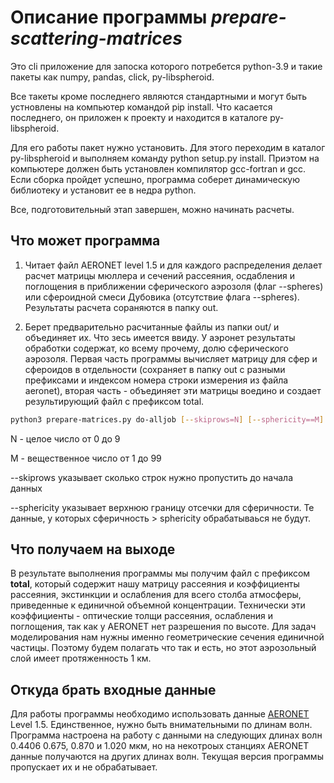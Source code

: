 # Описание программы *prepare-scattering-matrices*
Это cli приложение для запоска которого потребется python-3.9 и такие
пакеты как numpy, pandas, click, py-libspheroid.

Все такеты кроме последнего являются стандартными и могут быть
устновлены на компьютер командой  pip install. Что касается последнего,
он приложен к проекту и находится в каталоге py-libspheroid. 

Для его работы пакет нужно установить. Для этого переходим в каталог
py-libspheroid и выполняем команду python setup.py install. Приэтом на
компьютере должен быть установлен компилятор gcc-fortran и gcc.
Если сборка пройдет успешно, программа соберет динамическую библиотеку
и установит ее в недра python.

Все, подготовительный этап завершен, можно начинать расчеты.

## Что может программа
1. Читает файл AERONET level 1.5 и для каждого распределения делает расчет матрицы мюллера и сечений рассеяния, осдабления и поглощения в приближении сферического аэрозоля (флаг --spheres) или сфероидной смеси Дубовика (отсутствие флага --spheres). Результаты расчета сораняются в папку out.

2. Берет предварительно расчитанные файлы из папки out/ и объединяет их.
   Что зесь имеется ввиду. У аэронет результаты обработки содержат, ко всему прочему, долю сферического аэрозоля. Первая часть программы вычисляет матрицу для сфер и сфероидов в отдельности (сохраняет в папку out с разными префиксами и индексом номера строки измерения из файла aeronet), вторая часть - объединяет эти матрицы воедино и создает результирующий файл с префиксом total.
   
```bash
python3 prepare-matrices.py do-alljob [--skiprows=N] [--sphericity==M] AERONET_lev15.tot
```

N - целое число от 0 до 9

M - вещественное число от 1 до 99

--skiprows указывает сколько строк нужно пропустить до начала данных

--sphericity указывает верхнюю границу отсечки для сферичности. Те данные, у которых сферичность > sphericity обрабатываься не будут.

## Что получаем на выходе
В результате выполнения программы мы получим файл с префиксом __total__, который содержит нашу матрицу рассеяния и коэффициенты рассеяния, экстинкции и ослабления для всего столба атмосферы, приведенные к единичной объемной концентрации. Технически эти коэффициенты - оптические толщи рассеяния, ослабления и поглощения, так как у AERONET нет разрешения по высоте. Для задач моделирования нам нужны именно геометрические сечения единичной частицы. Поэтому будем полагать что так и есть, но этот аэрозольный слой имеет протяженность 1 км.

## Откуда брать входные данные
Для работы программы необходимо использовать данные [AERONET](https://aeronet.gsfc.nasa.gov/new_web/download_all_v3_inversions.html) Level 1.5. Единственное, нужно быть внимательными по длинам волн. Программа настроена на работу с данными на следующих длинах волн 0.4406 0.675, 0.870 и 1.020 мкм, но на некотроых станциях AERONET данные получаются на других длинах волн. Текущая версия программы пропускает их и не обрабатывает.


